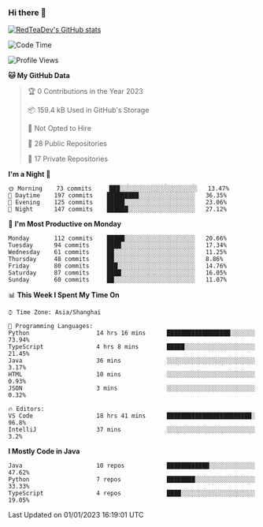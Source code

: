 ### Hi there 👋

<!--
**RedTeaDev/RedTeaDev** is a ✨ _special_ ✨ repository because its `README.md` (this file) appears on your GitHub profile.

Here are some ideas to get you started:

- 🔭 I’m currently working on ...
- 🌱 I’m currently learning ...
- 👯 I’m looking to collaborate on ...
- 🤔 I’m looking for help with ...
- 💬 Ask me about ...
- 📫 How to reach me: ...
- 😄 Pronouns: ...
- ⚡ Fun fact: ...
-->

<!--
[![wakatime](https://wakatime.com/badge/user/6b101ed0-04c0-4490-9283-eb61f2efff96.svg)](https://wakatime.com/@6b101ed0-04c0-4490-9283-eb61f2efff96)
!-->

[![RedTeaDev's GitHub stats](https://github-readme-stats.vercel.app/api?username=RedTeaDev)](https://github.com/anuraghazra/github-readme-stats)
<!--
[![willianrod's wakatime stats](https://github-readme-stats.vercel.app/api/wakatime?username=RedTeaDev)](https://github.com/anuraghazra/github-readme-stats)
!-->
<!--START_SECTION:waka-->
![Code Time](http://img.shields.io/badge/Code%20Time-1%2C081%20hrs%2039%20mins-blue)

![Profile Views](http://img.shields.io/badge/Profile%20Views-2-blue)

**🐱 My GitHub Data** 

> 🏆 0 Contributions in the Year 2023
 > 
> 📦 159.4 kB Used in GitHub's Storage 
 > 
> 🚫 Not Opted to Hire
 > 
> 📜 28 Public Repositories 
 > 
> 🔑 17 Private Repositories  
 > 
**I'm a Night 🦉** 

```text
🌞 Morning    73 commits     ███░░░░░░░░░░░░░░░░░░░░░░   13.47% 
🌆 Daytime    197 commits    █████████░░░░░░░░░░░░░░░░   36.35% 
🌃 Evening    125 commits    █████░░░░░░░░░░░░░░░░░░░░   23.06% 
🌙 Night      147 commits    ██████░░░░░░░░░░░░░░░░░░░   27.12%

```
📅 **I'm Most Productive on Monday** 

```text
Monday       112 commits    █████░░░░░░░░░░░░░░░░░░░░   20.66% 
Tuesday      94 commits     ████░░░░░░░░░░░░░░░░░░░░░   17.34% 
Wednesday    61 commits     ██░░░░░░░░░░░░░░░░░░░░░░░   11.25% 
Thursday     48 commits     ██░░░░░░░░░░░░░░░░░░░░░░░   8.86% 
Friday       80 commits     ███░░░░░░░░░░░░░░░░░░░░░░   14.76% 
Saturday     87 commits     ████░░░░░░░░░░░░░░░░░░░░░   16.05% 
Sunday       60 commits     ██░░░░░░░░░░░░░░░░░░░░░░░   11.07%

```


📊 **This Week I Spent My Time On** 

```text
⌚︎ Time Zone: Asia/Shanghai

💬 Programming Languages: 
Python                   14 hrs 16 mins      ██████████████████░░░░░░░   73.94% 
TypeScript               4 hrs 8 mins        █████░░░░░░░░░░░░░░░░░░░░   21.45% 
Java                     36 mins             ░░░░░░░░░░░░░░░░░░░░░░░░░   3.17% 
HTML                     10 mins             ░░░░░░░░░░░░░░░░░░░░░░░░░   0.93% 
JSON                     3 mins              ░░░░░░░░░░░░░░░░░░░░░░░░░   0.32%

🔥 Editors: 
VS Code                  18 hrs 41 mins      ████████████████████████░   96.8% 
IntelliJ                 37 mins             ░░░░░░░░░░░░░░░░░░░░░░░░░   3.2%

```

**I Mostly Code in Java** 

```text
Java                     10 repos            ████████████░░░░░░░░░░░░░   47.62% 
Python                   7 repos             ████████░░░░░░░░░░░░░░░░░   33.33% 
TypeScript               4 repos             ████░░░░░░░░░░░░░░░░░░░░░   19.05%

```



 Last Updated on 01/01/2023 16:19:01 UTC
<!--END_SECTION:waka-->


